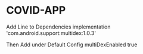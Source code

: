 # COVID-APP
Add Line to Dependencies
implementation 'com.android.support:multidex:1.0.3'

Then Add under Default Config
multiDexEnabled true
